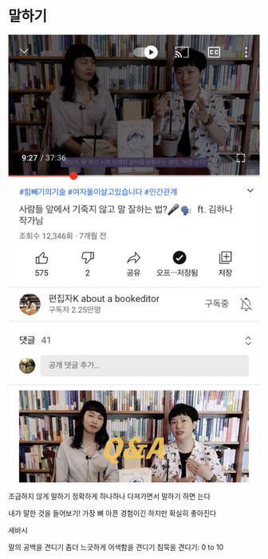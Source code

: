 # 말하기

![](Assets/%EC%82%AC%EC%A7%84%202021.%202.%2025.%20%EC%98%A4%EC%A0%84%2080853.jpg)

조급하지 않게 말하기
정확하게 하나하나 다져가면서 말하기
하면 는다

내가 말한 것을 들어보기!
가장 뼈 아픈 경험이긴 하지만 확실히 좋아진다

세바시

말의 공백을 견디기
좀더 느긋하게 어색함을 견디기
침묵을 견디기: 0 to 10
